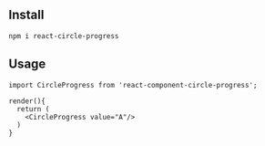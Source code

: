 ## Install

```
npm i react-circle-progress
```

## Usage

```
import CircleProgress from 'react-component-circle-progress';

render(){
  return (
    <CircleProgress value="A"/>
  )
}

```
